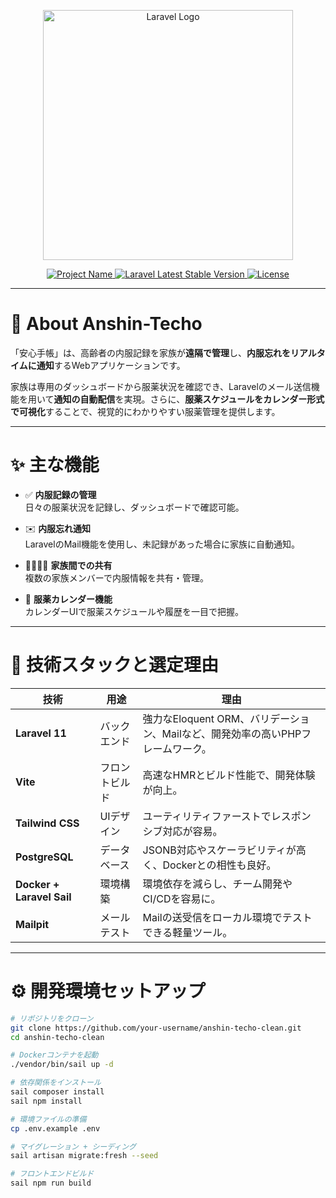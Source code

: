 <p align="center">
  <a href="https://laravel.com" target="_blank">
    <img src="https://raw.githubusercontent.com/laravel/art/master/logo-lockup/5%20SVG/2%20CMYK/1%20Full%20Color/laravel-logolockup-cmyk-red.svg" width="400" alt="Laravel Logo">
  </a>
</p>

<p align="center">
  <a href="https://github.com/your-username/anshin-techo-clean">
    <img src="https://img.shields.io/badge/Project-Anshin--Techo-blue.svg" alt="Project Name">
  </a>
  <a href="https://packagist.org/packages/laravel/framework">
    <img src="https://img.shields.io/packagist/v/laravel/framework" alt="Laravel Latest Stable Version">
  </a>
  <a href="https://packagist.org/packages/laravel/framework">
    <img src="https://img.shields.io/packagist/l/laravel/framework" alt="License">
  </a>
</p>

---

# 📘 About Anshin-Techo

「安心手帳」は、高齢者の内服記録を家族が**遠隔で管理**し、**内服忘れをリアルタイムに通知**するWebアプリケーションです。

家族は専用のダッシュボードから服薬状況を確認でき、Laravelのメール送信機能を用いて**通知の自動配信**を実現。さらに、**服薬スケジュールをカレンダー形式で可視化**することで、視覚的にわかりやすい服薬管理を提供します。

---

# ✨ 主な機能

- ✅ **内服記録の管理**  
  日々の服薬状況を記録し、ダッシュボードで確認可能。

- ✉️ **内服忘れ通知**  
  LaravelのMail機能を使用し、未記録があった場合に家族に自動通知。

- 👨‍👩‍👧‍👦 **家族間での共有**  
  複数の家族メンバーで内服情報を共有・管理。

- 📅 **服薬カレンダー機能**  
  カレンダーUIで服薬スケジュールや履歴を一目で把握。

---

# 🧱 技術スタックと選定理由

| 技術 | 用途 | 理由 |
|------|------|------|
| **Laravel 11** | バックエンド | 強力なEloquent ORM、バリデーション、Mailなど、開発効率の高いPHPフレームワーク。 |
| **Vite** | フロントビルド | 高速なHMRとビルド性能で、開発体験が向上。 |
| **Tailwind CSS** | UIデザイン | ユーティリティファーストでレスポンシブ対応が容易。 |
| **PostgreSQL** | データベース | JSONB対応やスケーラビリティが高く、Dockerとの相性も良好。 |
| **Docker + Laravel Sail** | 環境構築 | 環境依存を減らし、チーム開発やCI/CDを容易に。 |
| **Mailpit** | メールテスト | Mailの送受信をローカル環境でテストできる軽量ツール。 |

---

# ⚙️ 開発環境セットアップ

```bash
# リポジトリをクローン
git clone https://github.com/your-username/anshin-techo-clean.git
cd anshin-techo-clean

# Dockerコンテナを起動
./vendor/bin/sail up -d

# 依存関係をインストール
sail composer install
sail npm install

# 環境ファイルの準備
cp .env.example .env

# マイグレーション + シーディング
sail artisan migrate:fresh --seed

# フロントエンドビルド
sail npm run build
